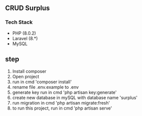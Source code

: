 ## CRUD Surplus

### Tech Stack
- PHP (8.0.2)
- Laravel (8.*)
- MySQL

## step
1. Install composer
2. Open project
3. run in cmd 'composer install'
4. rename file .env.example to .env
5. generate key run in cmd 'php artisan key:generate'
6. create new database in mySQL with database name 'surplus'
7. run migration in cmd 'php artisan migrate:fresh'
8. to run this project, run in cmd 'php artisan serve'
